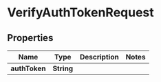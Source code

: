 

# VerifyAuthTokenRequest


## Properties

| Name | Type | Description | Notes |
|------------ | ------------- | ------------- | -------------|
|**authToken** | **String** |  |  |



